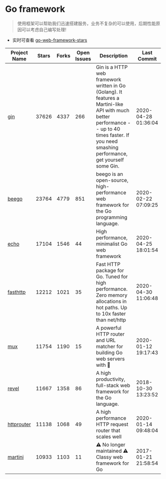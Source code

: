 # Go framework

>使用框架可以帮助我们迅速搭建服务，业务不复杂的可以使用，后期性能原因可以考虑自己编写处理!

- 实时可查看 [go-web-framework-stars](https://github.com/mingrammer/go-web-framework-stars)

| Project Name | Stars | Forks | Open Issues | Description | Last Commit |
| ------------ | ----- | ----- | ----------- | ----------- | ----------- |
| [gin](https://github.com/gin-gonic/gin) | 37626 | 4337 | 266 | Gin is a HTTP web framework written in Go (Golang). It features a Martini-like API with much better performance -- up to 40 times faster. If you need smashing performance, get yourself some Gin. | 2020-04-28 01:36:04 |
| [beego](https://github.com/astaxie/beego) | 23764 | 4779 | 851 | beego is an open-source, high-performance web framework for the Go programming language. | 2020-02-22 07:09:25 |
| [echo](https://github.com/labstack/echo) | 17104 | 1546 | 44 | High performance, minimalist Go web framework | 2020-04-25 18:01:54 |
| [fasthttp](https://github.com/valyala/fasthttp) | 12212 | 1021 | 35 | Fast HTTP package for Go. Tuned for high performance. Zero memory allocations in hot paths. Up to 10x faster than net/http | 2020-04-30 11:06:48 |
| [mux](https://github.com/gorilla/mux) | 11754 | 1190 | 15 | A powerful HTTP router and URL matcher for building Go web servers with 🦍 | 2020-01-12 19:17:43 |
| [revel](https://github.com/revel/revel) | 11667 | 1358 | 86 | A high productivity, full-stack web framework for the Go language. | 2018-10-30 13:23:52 |
| [httprouter](https://github.com/julienschmidt/httprouter) | 11138 | 1068 | 49 | A high performance HTTP request router that scales well | 2020-01-14 09:48:04 |
| [martini](https://github.com/go-martini/martini) | 10933 | 1103 | 11 | ⚠️ No longer maintained ⚠️  Classy web framework for Go | 2017-01-21 21:58:54 |

